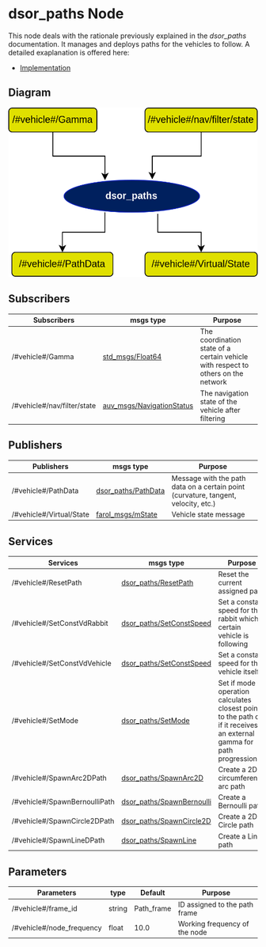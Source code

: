 # dsor_paths Node
This node deals with the rationale previously explained in the *dsor\_paths* documentation. It manages and deploys paths for the vehicles to follow. A detailed exaplanation is offered here:

* [Implementation](implementation.md)

## Diagram
![dsor\_paths Diagram](img/dsor_paths.png)

## Subscribers
| Subscribers                 | msgs type                                                                            | Purpose                                                                           |
| -----------                 | --------------                                                                       | ---------                                                                         |
| /#vehicle#/Gamma            | [std\_msgs/Float64](http://docs.ros.org/en/api/std_msgs/html/msg/Float64.html)       | The coordination state of a certain vehicle with respect to others on the network |
| /#vehicle#/nav/filter/state | [auv\_msgs/NavigationStatus](https://github.com/oceansystemslab/auv_msgs)            | The navigation state of the vehicle after filtering                               |

## Publishers
| Publishers               | msgs type                                                                         | Purpose                                                                            |
| -----------              | --------------                                                                    | ---------                                                                          |
| /#vehicle#/PathData      | [dsor\_paths/PathData](PathData.md)                                               | Message with the path data on a certain point (curvature, tangent, velocity, etc.) |
| /#vehicle#/Virtual/State | [farol\_msgs/mState](https://dsor-isr.github.io/farol/farol-ros-messages/mState/) | Vehicle state message                                                              |

## Services
| Services                      | msgs type                                       | Purpose                                                                  |
| -----------                   | --------------                                  | ---------                                                                |
| /#vehicle#/ResetPath          | [dsor\_paths/ResetPath](ResetPath.md)           | Reset the current assigned path                                          |
| /#vehicle#/SetConstVdRabbit   | [dsor\_paths/SetConstSpeed](SetConstSpeed.md)   | Set a constant speed for the rabbit which a certain vehicle is following |
| /#vehicle#/SetConstVdVehicle  | [dsor\_paths/SetConstSpeed](SetConstSpeed.md)   | Set a constant speed for the vehicle itself                              |
| /#vehicle#/SetMode            | [dsor\_paths/SetMode](SetMode.md)               | Set if mode of operation calculates closest point to the path or if it receives an external gamma for path progression |
| /#vehicle#/SpawnArc2DPath     | [dsor\_paths/SpawnArc2D](SpawnArc2D.md)         | Create a 2D circumference arc path                                       |
| /#vehicle#/SpawnBernoulliPath | [dsor\_paths/SpawnBernoulli](SpawnBernoulli.md) | Create a Bernoulli path                                                  |
| /#vehicle#/SpawnCircle2DPath  | [dsor\_paths/SpawnCircle2D](SpawnCircle2D.md)   | Create a 2D Circle path                                                  |
| /#vehicle#/SpawnLineDPath     | [dsor\_paths/SpawnLine](SpawnLine.md)           | Create a Line path                                                       |

## Parameters
| Parameters                 | type   | Default     | Purpose                       |
| -----------                | ----   | ----------  | ---------                     |
| /#vehicle#/frame\_id       | string | Path\_frame | ID assigned to the path frame |
| /#vehicle#/node\_frequency | float  | 10.0        | Working frequency of the node |
